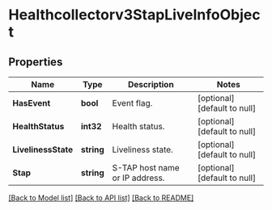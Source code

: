 # Healthcollectorv3StapLiveInfoObject

## Properties
Name | Type | Description | Notes
------------ | ------------- | ------------- | -------------
**HasEvent** | **bool** | Event flag. | [optional] [default to null]
**HealthStatus** | **int32** | Health status. | [optional] [default to null]
**LivelinessState** | **string** | Liveliness state. | [optional] [default to null]
**Stap** | **string** | S-TAP host name or IP address. | [optional] [default to null]

[[Back to Model list]](../README.md#documentation-for-models) [[Back to API list]](../README.md#documentation-for-api-endpoints) [[Back to README]](../README.md)

